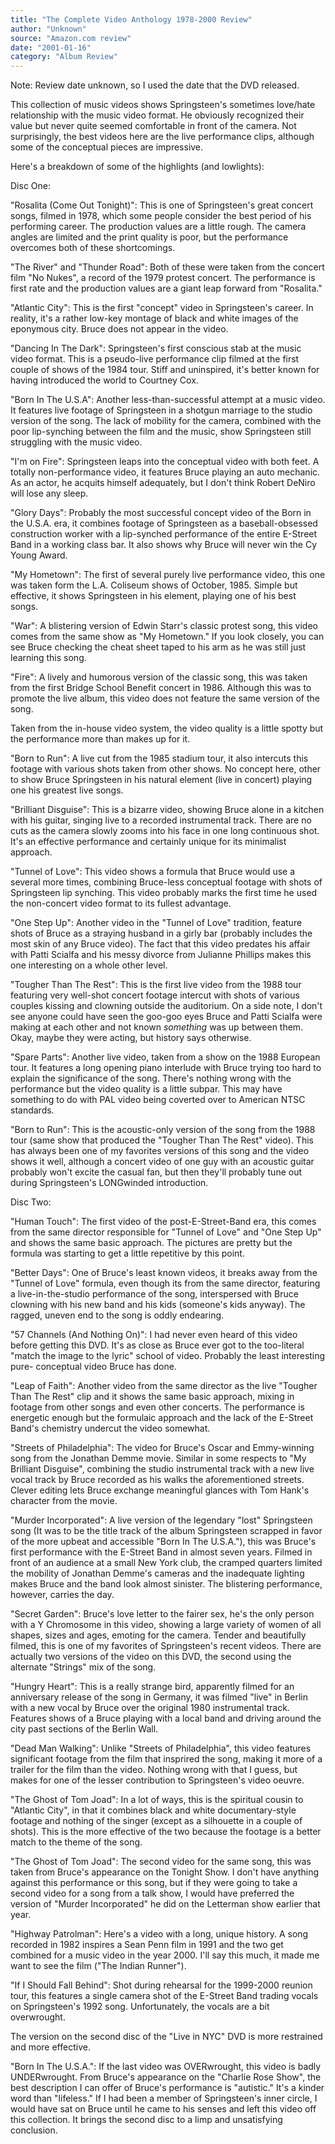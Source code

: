 ```yaml
---
title: "The Complete Video Anthology 1978-2000 Review"
author: "Unknown"
source: "Amazon.com review"
date: "2001-01-16"
category: "Album Review"
---
```


Note: Review date unknown, so I used the date that the DVD released.

This collection of music videos shows Springsteen's sometimes love/hate relationship with the music video format. He obviously recognized their value but never quite seemed comfortable in front of the camera. Not surprisingly, the best videos here are the live performance clips, although some of the conceptual pieces are impressive.

Here's a breakdown of some of the highlights (and lowlights):

Disc One:

"Rosalita (Come Out Tonight)": This is one of Springsteen's great concert songs, filmed in 1978, which some people consider the best period of his performing career. The production values are a little rough. The camera angles are limited and the print quality is poor, but the performance overcomes both of these shortcomings.

"The River" and "Thunder Road": Both of these were taken from the concert film "No Nukes", a record of the 1979 protest concert. The performance is first rate and the production values are a giant leap forward from "Rosalita."

"Atlantic City": This is the first "concept" video in Springsteen's career. In reality, it's a rather low-key montage of black and white images of the eponymous city. Bruce does not appear in the video.

"Dancing In The Dark": Springsteen's first conscious stab at the music video format. This is a pseudo-live performance clip filmed at the first couple of shows of the 1984 tour. Stiff and uninspired, it's better known for having introduced the world to Courtney Cox.

"Born In The U.S.A": Another less-than-successful attempt at a music video. It features live footage of Springsteen in a shotgun marriage to the studio version of the song. The lack of mobility for the camera, combined with the poor lip-synching between the film and the music, show Springsteen still struggling with the music video.

"I'm on Fire": Springsteen leaps into the conceptual video with both feet. A totally non-performance video, it features Bruce playing an auto mechanic. As an actor, he acquits himself adequately, but I don't think Robert DeNiro will lose any sleep.

"Glory Days": Probably the most successful concept video of the Born in the U.S.A. era, it combines footage of Springsteen as a baseball-obsessed construction worker with a lip-synched performance of the entire E-Street Band in a working class bar. It also shows why Bruce will never win the Cy Young Award.

"My Hometown": The first of several purely live performance video, this one was taken form the L.A. Coliseum shows of October, 1985. Simple but effective, it shows Springsteen in his element, playing one of his best songs.

"War": A blistering version of Edwin Starr's classic protest song, this video comes from the same show as "My Hometown." If you look closely, you can see Bruce checking the cheat sheet taped to his arm as he was still just learning this song.

"Fire": A lively and humorous version of the classic song, this was taken from the first Bridge School Benefit concert in 1986. Although this was to promote the live album, this video does not feature the same version of the song.

Taken from the in-house video system, the video quality is a little spotty but the performance more than makes up for it.

"Born to Run": A live cut from the 1985 stadium tour, it also intercuts this footage with various shots taken from other shows. No concept here, other to show Bruce Springsteen in his natural element (live in concert) playing one his greatest live songs.

"Brilliant Disguise": This is a bizarre video, showing Bruce alone in a kitchen with his guitar, singing live to a recorded instrumental track. There are no cuts as the camera slowly zooms into his face in one long continuous shot. It's an effective performance and certainly unique for its minimalist approach.

"Tunnel of Love": This video shows a formula that Bruce would use a several more times, combining Bruce-less conceptual footage with shots of Springsteen lip synching. This video probably marks the first time he used the non-concert video format to its fullest advantage.

"One Step Up": Another video in the "Tunnel of Love" tradition, feature shots of Bruce as a straying husband in a girly bar (probably includes the most skin of any Bruce video). The fact that this video predates his affair with Patti Scialfa and his messy divorce from Julianne Phillips makes this one interesting on a whole other level.

"Tougher Than The Rest": This is the first live video from the 1988 tour featuring very well-shot concert footage intercut with shots of various couples kissing and clowning outside the auditorium. On a side note, I don't see anyone could have seen the goo-goo eyes Bruce and Patti Scialfa were making at each other and not known _something_ was up between them. Okay, maybe they were acting, but history says otherwise.

"Spare Parts": Another live video, taken from a show on the 1988 European tour. It features a long opening piano interlude with Bruce trying too hard to explain the significance of the song. There's nothing wrong with the performance but the video quality is a little subpar. This may have something to do with PAL video being coverted over to American NTSC standards.

"Born to Run": This is the acoustic-only version of the song from the 1988 tour (same show that produced the "Tougher Than The Rest" video). This has always been one of my favorites versions of this song and the video shows it well, although a concert video of one guy with an acoustic guitar probably won't excite the casual fan, but then they'll probably tune out during Springsteen's LONGwinded introduction.

Disc Two:

"Human Touch": The first video of the post-E-Street-Band era, this comes from the same director responsible for "Tunnel of Love" and "One Step Up" and shows the same basic approach. The pictures are pretty but the formula was starting to get a little repetitive by this point.

"Better Days": One of Bruce's least known videos, it breaks away from the "Tunnel of Love" formula, even though its from the same director, featuring a live-in-the-studio performance of the song, interspersed with Bruce clowning with his new band and his kids (someone's kids anyway). The ragged, uneven end to the song is oddly endearing.

"57 Channels (And Nothing On)": I had never even heard of this video before getting this DVD. It's as close as Bruce ever got to the too-literal "match the image to the lyric" school of video. Probably the least interesting pure- conceptual video Bruce has done.

"Leap of Faith": Another video from the same director as the live "Tougher Than The Rest" clip and it shows the same basic approach, mixing in footage from other songs and even other concerts. The performance is energetic enough but the formulaic approach and the lack of the E-Street Band's chemistry undercut the video somewhat.

"Streets of Philadelphia": The video for Bruce's Oscar and Emmy-winning song from the Jonathan Demme movie. Similar in some respects to "My Brilliant Disguise", combining the studio instrumental track with a new live vocal track by Bruce recorded as his walks the aforementioned streets. Clever editing lets Bruce exchange meaningful glances with Tom Hank's character from the movie.

"Murder Incorporated": A live version of the legendary "lost" Springsteen song (It was to be the title track of the album Springsteen scrapped in favor of the more upbeat and accessible "Born In The U.S.A."), this was Bruce's first performance with the E-Street Band in almost seven years. Filmed in front of an audience at a small New York club, the cramped quarters limited the mobility of Jonathan Demme's cameras and the inadequate lighting makes Bruce and the band look almost sinister. The blistering performance, however, carries the day.

"Secret Garden": Bruce's love letter to the fairer sex, he's the only person with a Y Chromosome in this video, showing a large variety of women of all shapes, sizes and ages, emoting for the camera. Tender and beautifully filmed, this is one of my favorites of Springsteen's recent videos. There are actually two versions of the video on this DVD, the second using the alternate "Strings" mix of the song.

"Hungry Heart": This is a really strange bird, apparently filmed for an anniversary release of the song in Germany, it was filmed "live" in Berlin with a new vocal by Bruce over the original 1980 instrumental track. Features shows of a Bruce playing with a local band and driving around the city past sections of the Berlin Wall.

"Dead Man Walking": Unlike "Streets of Philadelphia", this video features significant footage from the film that insprired the song, making it more of a trailer for the film than the video. Nothing wrong with that I guess, but makes for one of the lesser contribution to Springsteen's video oeuvre.

"The Ghost of Tom Joad": In a lot of ways, this is the spiritual cousin to "Atlantic City", in that it combines black and white documentary-style footage and nothing of the singer (except as a silhouette in a couple of shots). This is the more effective of the two because the footage is a better match to the theme of the song.

"The Ghost of Tom Joad": The second video for the same song, this was taken from Bruce's appearance on the Tonight Show. I don't have anything against this performance or this song, but if they were going to take a second video for a song from a talk show, I would have preferred the version of "Murder Incorporated" he did on the Letterman show earlier that year.

"Highway Patrolman": Here's a video with a long, unique history. A song recorded in 1982 inspires a Sean Penn film in 1991 and the two get combined for a music video in the year 2000. I'll say this much, it made me want to see the film ("The Indian Runner").

"If I Should Fall Behind": Shot during rehearsal for the 1999-2000 reunion tour, this features a single camera shot of the E-Street Band trading vocals on Springsteen's 1992 song. Unfortunately, the vocals are a bit overwrought.

The version on the second disc of the "Live in NYC" DVD is more restrained and more effective.

"Born In The U.S.A.": If the last video was OVERwrought, this video is badly UNDERwrought. From Bruce's appearance on the "Charlie Rose Show", the best description I can offer of Bruce's performance is "autistic." It's a kinder word than "lifeless." If I had been a member of Springsteen's inner circle, I would have sat on Bruce until he came to his senses and left this video off this collection. It brings the second disc to a limp and unsatisfying conclusion.
